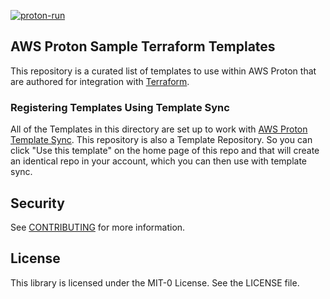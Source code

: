 [![proton-run](https://github.com/warpspeed6/aws-proton-terraform-sample-templates/actions/workflows/proton_run.yml/badge.svg)](https://github.com/warpspeed6/aws-proton-terraform-sample-templates/actions/workflows/proton_run.yml)

## AWS Proton Sample Terraform Templates

This repository is a curated list of templates to use within AWS Proton that are authored for integration with [Terraform](https://www.terraform.io/).


### Registering Templates Using Template Sync
All of the Templates in this directory are set up to work with [AWS Proton Template Sync](https://docs.aws.amazon.com/proton/latest/adminguide/create-template-sync.html). This repository is also a Template Repository. So you can click "Use this template" on the home page of this repo and that will create an identical repo in your account, which you can then use with template sync.

## Security

See [CONTRIBUTING](CONTRIBUTING.md#security-issue-notifications) for more information.

## License

This library is licensed under the MIT-0 License. See the LICENSE file.
        
         
         
         
         
         
         
         
         
         
         
         
         
         
        
        
     
 
 
